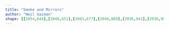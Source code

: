 ```yaml
---
title: "Smoke and Mirrors"
author: "Neil Gaiman"
shape: [[2054,644],[2048,651],[2043,677],[2040,889],[2036,941],[2036,981],[2033,1008],[2033,1027],[2031,1032],[2031,1073],[2029,1088],[2030,1115],[2028,1124],[2029,1140],[2027,1149],[2025,1185],[2023,1192],[2024,1209],[2022,1213],[2021,1226],[2019,1296],[2018,1313],[2016,1321],[2013,1372],[2013,1430],[2015,1442],[2015,1464],[2013,1475],[2013,1529],[2010,1542],[2008,1605],[2004,1647],[2004,1682],[2006,1689],[2010,1691],[2047,1690],[2098,1686],[2122,1683],[2137,1678],[2140,1674],[2142,1663],[2147,1584],[2149,1466],[2152,1409],[2151,1388],[2153,1376],[2155,1293],[2158,1276],[2158,1252],[2160,1239],[2159,1230],[2161,1222],[2159,1205],[2163,1193],[2162,1180],[2165,1147],[2172,979],[2176,925],[2177,863],[2179,852],[2179,829],[2181,810],[2183,713],[2182,705],[2184,681],[2183,672],[2180,664],[2175,659],[2160,653],[2116,646],[2091,644],[2061,644]]
---
```

